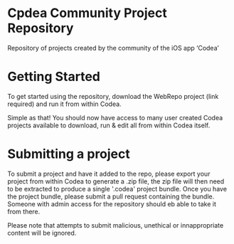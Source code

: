 # Cpdea Community Project Repository
Repository of projects created by the community of the iOS app ‘Codea’

# Getting Started
To get started using the repository, download the WebRepo project (link required) and run it from within Codea.

Simple as that! You should now have access to many user created Codea projects available to download, run & edit all from within Codea itself.

# Submitting a project
To submit a project and have it added to the repo, please export your project from within Codea to generate a .zip file, the zip file will then need to be extracted to produce a single '.codea' project bundle.
Once you have the project bundle, please submit a pull request containing the bundle. Someone with admin access for the repository should eb able to take it from there.

Please note that attempts to submit malicious, unethical or innappropriate content will be ignored.
